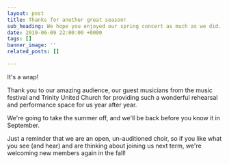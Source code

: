 ```yaml
---
layout: post
title: Thanks for another great season!
sub_heading: We hope you enjoyed our spring concert as much as we did.
date: 2019-06-09 22:00:00 +0000
tags: []
banner_image: ''
related_posts: []

---
```

It's a wrap!

Thank you to our amazing audience, our guest musicians from the music festival and Trinity United Church for providing such a wonderful rehearsal and performance space for us year after year.

We're going to take the summer off, and we'll be back before you know it in September.

Just a reminder that we are an open, un-auditioned choir, so if you like what you see (and hear) and are thinking about joining us next term, we're welcoming new members again in the fall!